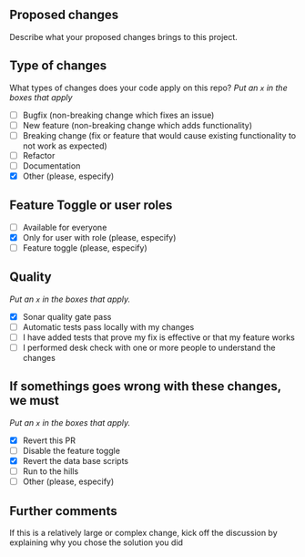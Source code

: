 ## Proposed changes

Describe what your proposed changes brings to this project.

## Type of changes

What types of changes does your code apply on this repo?
_Put an `x` in the boxes that apply_

- [ ] Bugfix (non-breaking change which fixes an issue)
- [ ] New feature (non-breaking change which adds functionality)
- [ ] Breaking change (fix or feature that would cause existing functionality to not work as expected)
- [ ] Refactor
- [ ] Documentation
- [x] Other (please, especify)

## Feature Toggle or user roles

- [ ] Available for everyone
- [x] Only for user with role (please, especify)
- [ ] Feature toggle (please, especify)

## Quality

_Put an `x` in the boxes that apply._

- [x] Sonar quality gate pass
- [ ] Automatic tests pass locally with my changes
- [ ] I have added tests that prove my fix is effective or that my feature works
- [ ] I performed desk check with one or more people to understand the changes

## If somethings goes wrong with these changes, we must

_Put an `x` in the boxes that apply._

- [x] Revert this PR 
- [ ] Disable the feature toggle
- [x] Revert the data base scripts
- [ ] Run to the hills
- [ ] Other (please, especify)

## Further comments

If this is a relatively large or complex change, kick off the discussion by explaining why you chose the solution you did
